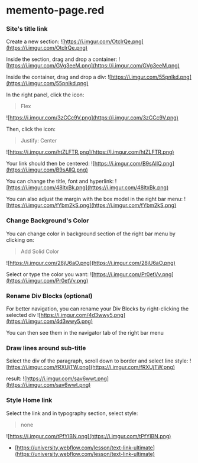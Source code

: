 
# memento-page.red


### Site's title link

Create a new section:
![https://i.imgur.com/OtclrQe.png](https://i.imgur.com/OtclrQe.png)
                    
Inside the section, drag and drop a container:
![https://i.imgur.com/GVg3eeM.png](https://i.imgur.com/GVg3eeM.png)
                    
Inside the container, drag and drop a div:
![https://i.imgur.com/55pnIkd.png](https://i.imgur.com/55pnIkd.png)
                    
In the right panel, click the icon:
>Flex

![https://i.imgur.com/3zCCc9V.png](https://i.imgur.com/3zCCc9V.png)
                    
Then, click the icon:
>Justify: Center

![https://i.imgur.com/htZLFTR.png](https://i.imgur.com/htZLFTR.png)
                    
Your link should then be centered:
![https://i.imgur.com/B9sAllQ.png](https://i.imgur.com/B9sAllQ.png)
                    
You can change the title, font and hyperlink:
![https://i.imgur.com/48ltxBk.png](https://i.imgur.com/48ltxBk.png)
                    
You can also adjust the margin with the box model in the right bar menu:
![https://i.imgur.com/fYbm2kS.png](https://i.imgur.com/fYbm2kS.png)
                    

### Change Background's Color

You can change color in background section of the right bar menu by clicking on:
>Add Solid Color

![https://i.imgur.com/28jU6aO.png](https://i.imgur.com/28jU6aO.png)
                    
Select or type the color you want:
![https://i.imgur.com/Pr0etVv.png](https://i.imgur.com/Pr0etVv.png)
                    

### Rename Div Blocks (optional)

For better navigation, you can rename your Div Blocks by right-clicking the selected div
![https://i.imgur.com/4d3wwy5.png](https://i.imgur.com/4d3wwy5.png)
                    
You can then see them in the navigator tab of the right bar menu

### Draw lines around sub-title

Select the div of the paragraph, scroll down to border and select line style:
![https://i.imgur.com/fRXUjTW.png](https://i.imgur.com/fRXUjTW.png)
                    
result:
![https://i.imgur.com/sav6wwt.png](https://i.imgur.com/sav6wwt.png)
                    

### Style Home link

Select the link and in typography section, select style:
>none

![https://i.imgur.com/tPfYIBN.png](https://i.imgur.com/tPfYIBN.png)
                    
- [https://university.webflow.com/lesson/text-link-ultimate](https://university.webflow.com/lesson/text-link-ultimate)
                        
